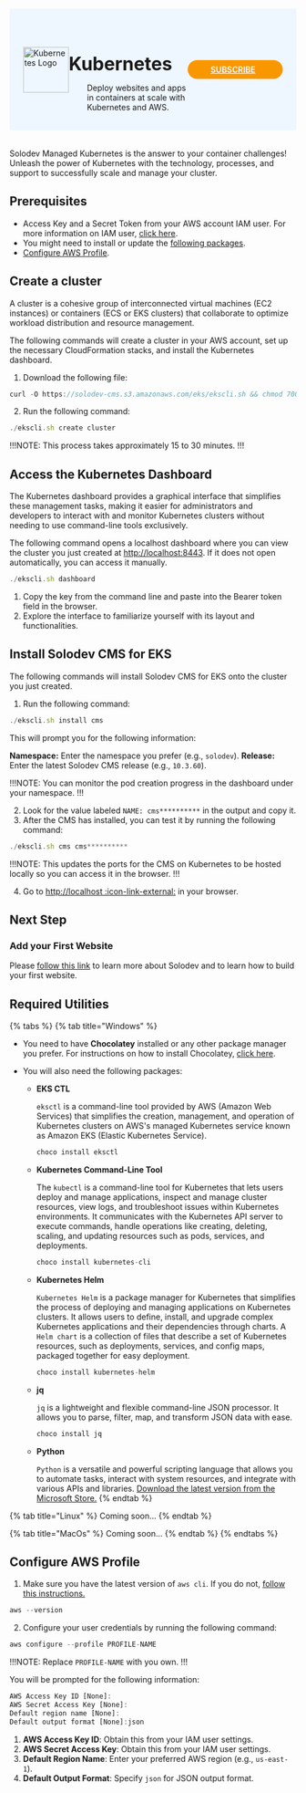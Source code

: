 # 

<div style="display: flex; align-items: center; justify-content: space-between; padding: 2rem 1.5rem; margin-bottom: 2rem; background-color: #eef6ff;">
  <div  style="display: flex; align-items: center; justify-content: start;">
    <img src="/static/images/logos/kubernetes-pro-logo.jpg" alt="Kubernetes Logo" style="width: 80px;">
    <div>
      <h1 style="margin-left: 0; font-size: 2rem; margin-bottom: 0.25rem;">Kubernetes</h1>
      <p style="padding-left: 2rem; margin-bottom: 0;">Deploy websites and apps in containers at scale with Kubernetes and AWS.</p>
    </div>
  </div>
  <a href="https://aws.amazon.com/marketplace/pp/prodview-s7tpcn3m7fuf6?sr=0-4&ref_=beagle&applicationId=AWSMPContessa" rel="noopener noreferrer" target="_blank" style="background-color: #f99700; color: #fff; padding: .5rem 2.5rem; border-radius: 20px; font-weight: 600; display: inline-flex;">SUBSCRIBE <span style="padding-left: .5rem; display: inline-flex; align-items: center;"><svg xmlns="http://www.w3.org/2000/svg" viewBox="0 0 16 16" width="20" height="20" fill="#fff"><path d="M3.75 2h3.5a.75.75 0 0 1 0 1.5h-3.5a.25.25 0 0 0-.25.25v8.5c0 .138.112.25.25.25h8.5a.25.25 0 0 0 .25-.25v-3.5a.75.75 0 0 1 1.5 0v3.5A1.75 1.75 0 0 1 12.25 14h-8.5A1.75 1.75 0 0 1 2 12.25v-8.5C2 2.784 2.784 2 3.75 2Zm6.854-1h4.146a.25.25 0 0 1 .25.25v4.146a.25.25 0 0 1-.427.177L13.03 4.03 9.28 7.78a.751.751 0 0 1-1.042-.018.751.751 0 0 1-.018-1.042l3.75-3.75-1.543-1.543A.25.25 0 0 1 10.604 1Z"></path></svg></span></a>
</div>

Solodev Managed Kubernetes is the answer to your container challenges! Unleash the power of Kubernetes with the technology, processes, and support to successfully scale and manage your cluster.

## Prerequisites

* Access Key and a Secret Token from your AWS account IAM user. For more information on IAM user, <a href="https://docs.aws.amazon.com/IAM/latest/UserGuide/id_users.html?icmpid=docs_iam_help_panel" target="_blank" rel="noopener noreferrer">click here</a>.
* You might need to install or update the [following packages](#required-utilities).
* [Configure AWS Profile](#configure-aws-profile).

## Create a cluster

A cluster is a cohesive group of interconnected virtual machines (EC2 instances) or containers (ECS or EKS clusters) that collaborate to optimize workload distribution and resource management.

The following commands will create a cluster in your AWS account, set up the necessary CloudFormation stacks, and install the Kubernetes dashboard.

1. Download the following file:

```js
curl -O https://solodev-cms.s3.amazonaws.com/eks/ekscli.sh && chmod 700 ekscli.sh
```

2. Run the following command:

```js
./ekscli.sh create cluster
```

!!!NOTE:
This process takes approximately 15 to 30 minutes.
!!!

## Access the Kubernetes Dashboard

The Kubernetes dashboard provides a graphical interface that simplifies these management tasks, making it easier for administrators and developers to interact with and monitor Kubernetes clusters without needing to use command-line tools exclusively.

The following command opens a localhost dashboard where you can view the cluster you just created at <a href="http://localhost:8443" target="_blank" rel="noopener noreferrer">http://localhost:8443</a>. If it does not open automatically, you can access it manually.

```js
./ekscli.sh dashboard
```

1. Copy the key from the command line and paste into the Bearer token field in the browser.
2. Explore the interface to familiarize yourself with its layout and functionalities.

## Install Solodev CMS for EKS

The following commands will install Solodev CMS for EKS onto the cluster you just created. 

1. Run the following command:

```js
./ekscli.sh install cms
```

  This will prompt you for the following information:

  **Namespace:** Enter the namespace you prefer (e.g., `solodev`).
  **Release:** Enter the latest Solodev CMS release (e.g., `10.3.60`).

!!!NOTE:
You can monitor the pod creation progress in the dashboard under your namespace.
!!!

2. Look for the value labeled `NAME: cms**********` in the output and copy it.
3. After the CMS has installed, you can test it by running the following command:

```js
./ekscli.sh cms cms**********
```

<!-- <p><img src="/static/images/quickstart/eks/eks-cms-console.jpg" alt="EKS CMS console" style="width: 62%;"></p> -->

!!!NOTE:
This updates the ports for the CMS on Kubernetes to be hosted locally so you can access it in the browser.
!!!

4. Go to <a href="http://localhost" target="_blank" rel="noopener noreferrer">http://localhost :icon-link-external:</a> in your browser.

## Next Step

### Add your First Website

Please [follow this link](https://cms.solodev.net/workspace/websites/add-website/) to learn more about Solodev and to learn how to build your first website.

## Required Utilities

{% tabs %}
{% tab title="Windows" %}
* You need to have **Chocolatey** installed or any other package manager you prefer. For instructions on how to install Chocolatey, <a href="https://chocolatey.org/install" target="_blank" rel="noopener noreferrer">click here</a>.
* You will also need the following packages:

  * **EKS CTL**
   
    `eksctl` is a command-line tool provided by AWS (Amazon Web Services) that simplifies the creation, management, and operation of Kubernetes clusters on AWS's managed Kubernetes service known as Amazon EKS (Elastic Kubernetes Service).

    ```js
    choco install eksctl
    ```

  * **Kubernetes Command-Line Tool**

    The `kubectl` is a command-line tool for Kubernetes that lets users deploy and manage applications, inspect and manage cluster resources, view logs, and troubleshoot issues within Kubernetes environments. It communicates with the Kubernetes API server to execute commands, handle operations like creating, deleting, scaling, and updating resources such as pods, services, and deployments.

    ```js
    choco install kubernetes-cli
    ```

  * **Kubernetes Helm**

    `Kubernetes Helm` is a package manager for Kubernetes that simplifies the process of deploying and managing applications on Kubernetes clusters. It allows users to define, install, and upgrade complex Kubernetes applications and their dependencies through charts. A `Helm chart` is a collection of files that describe a set of Kubernetes resources, such as deployments, services, and config maps, packaged together for easy deployment.

    ```js
    choco install kubernetes-helm
    ```

  * **jq**

    `jq` is a lightweight and flexible command-line JSON processor. It allows you to parse, filter, map, and transform JSON data with ease.

    ```js
    choco install jq
    ```

  * **Python**

    `Python` is a versatile and powerful scripting language that allows you to automate tasks, interact with system resources, and integrate with various APIs and libraries. <a href="https://apps.microsoft.com/search?query=Python&hl=en-us&gl=US" target="_blank" rel="noopener noreferrer">Download the latest version from the Microsoft Store.</a>
{% endtab %}

{% tab title="Linux" %}
Coming soon...
{% endtab %}

{% tab title="MacOs" %}
Coming soon...
{% endtab %}
{% endtabs %}

## Configure AWS Profile

1. Make sure you have the latest version of `aws cli`. If you do not, <a href="https://docs.aws.amazon.com/cli/latest/userguide/getting-started-install.html#getting-started-install-instructions" target="_blank" rel="noopener noreferrer">follow this instructions.</a>
```js
aws --version
```
2. Configure your user credentials by running the following command:
```js
aws configure --profile PROFILE-NAME
```

!!!NOTE:
Replace `PROFILE-NAME` with you own.
!!!

You will be prompted for the following information:

```js
AWS Access Key ID [None]:
AWS Secret Access Key [None]:
Default region name [None]:
Default output format [None]:json
```

  1. **AWS Access Key ID**: Obtain this from your IAM user settings.
  2. **AWS Secret Access Key**: Obtain this from your IAM user settings.
  3. **Default Region Name**: Enter your preferred AWS region (e.g., `us-east-1`).
  4. **Default Output Format**: Specify `json` for JSON output format.

<style>
  /* Headers */
  .header {
    display: flex;
    align-items: center;
    justify-content: space-between;
    padding: 2rem 1.5rem;
    margin-bottom: 2rem;
    background-color: #eef6ff;
  }
  .header .inner {
    display: flex;
    align-items: center;
    justify-content: start;
  }
  .header img {
    width: 80px;
  }
  .header h1 {
    margin-left: 0;
    font-size: 2rem;
    margin-bottom: 0.25rem;
  }
  .header p {
    padding-left: 2rem;
    margin-bottom: 0;
  }
</style>